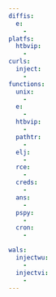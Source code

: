 ```yaml
---
diffis:
  e:
    -
platfs:
  htbvip:
    -
curls:
  inject:
    -
functions:
  unix:
    -
  e:
    -
  htbvip:
    -
  pathtr:
    -
  elj:
    -
  rce:
    -
  creds:
    -
  ans:
    -
  pspy:
    -
  cron:
    -

wals:
  injectwu:
    -
  injectvi:
    -
---
```

